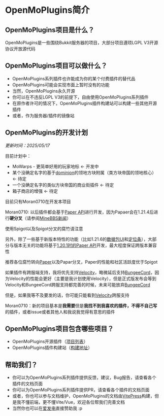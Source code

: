 # OpenMoPlugins简介

## OpenMoPlugins项目是什么？

OpenMoPlugins是一些围绕Bukkit服务器的项目，大部分项目遵顼LGPL V3开源协议开放源代码

## OpenMoPlugins项目可以做什么？
 - OpenMoPlugins系列插件也许能成为你的某个付费插件的替代品
 - OpenMoPlugins可能会实现市面上暂时没有的功能
 - 当然，OpenMoPlugins永久开源
 - 你可以在不违反LGPL V3的前提下，自由使用OpenMoPlugins系列插件
 - 在原作者许可的情况下，OpenMoPlugins插件构建站可以构建一些其他开源插件
 - 或者，作为服务器/插件的镜像站

## OpenMoPlugins的开发计划

*更新时间：2025/05/17*<br>

目前计划中：
 - MoWarps - 更简单好用的玩家地标 <- 开发中
 - 某个没确定名字的基于[dominion](https://dominion.lunadeer.cn/)的领地方块附属（类方块帝国的领地核心） <- 待定
 - 一个没确定名字的类似方块帝国的商业街插件 <- 待定
 - 箱子商店的增强 <- 待定

目前只有Moran0710在开发本项目

Moran0710: 以后插件都会基于[Paper API](https://jd.papermc.io/paper/1.21.5/)进行开发，因为Papaer会在1.21.4后进行**硬分叉**（请参阅[MineBBS新闻](https://www.minebbs.com/threads/paper.32419/)）

使用Spigot以及Spigot分叉的腐竹请注意

另外，除了一些基于新版本特性的功能（比如1.21.6的[数据包UI](https://www.bilibili.com/video/BV1NUEcz5E4b)和[定位条](https://www.bilibili.com/video/BV1gwLtzSEAb)），大部分与版本无关的功能将基于[1.20.1时的Paper API](https://jd.papermc.io/paper/1.20.1/)开发，最大程度保证跨版本兼容性


推荐各位腐竹转向[Paper](https://papermc.io/)以及Papar分叉，Paper的性能和社区活跃度优于Spigot

如果插件有跨服端支持，我将优先支持[Velocity](https://papermc.io/software/velocity)，略微延后支持[BungeeCord](https://www.spigotmc.org/wiki/bungeecord/)，因为Velocity的性能会更好（主要是我计划使用Velocity），但是正式版发布会等到Velocity和BungeeCord跨服支持都完善的时候，未来可能放弃[BungeeCord](https://www.spigotmc.org/wiki/bungeecord/)

但是，如果我等不及要发的话，你可能只能看到[Velocity](https://papermc.io/software/velocity)跨服支持

Moran0710：新的项目基本是**我需要**但是**我找不到我喜欢的插件，不得不自己写**的插件，或者issue或者其他人和我说我觉得有意思的插件


## OpenMoPlugins项目包含哪些项目？

 - OpenMoPlugins开源插件（[项目列表](/guide/projects)）
 - OpenMoPlugins插件构建站（[构建地址](https://build.molab.top/)）

## 帮助我们？

 - 你可以为OpenMoPlugins系列插件提供反馈，建议，Bug报告，请查看各个插件的文档页面
 - 你可以为OpenMoPlugins系列插件提供PR，请查看各个插件的文档页面
 - 或者，你也可以参与文档维护，OpenMoPlugins的文档由[VitePress](https://vitepress.dev/)构建，但是我不懂前端，更不懂Vite/Vue，欢迎各位帮我们完善文档
 - 当然你也可以在[爱发电](https://afdian.com/a/Moran0710)直接赞助我 \:p


